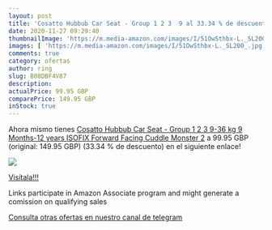 ```yaml
---
layout: post
title: 'Cosatto Hubbub Car Seat - Group 1 2 3  9 al 33.34 % de descuento'
date: 2020-11-27 09:29:40
thumbnailImage: 'https://m.media-amazon.com/images/I/51OwSthbx-L._SL200_.jpg'
images: [ 'https://m.media-amazon.com/images/I/51OwSthbx-L._SL200_.jpg' ]
comments: true
category: ofertas
author: ring
slug: B08DBF4V87
description:
actualPrice: 99.95 GBP
comparePrice: 149.95 GBP
inStock: true
---
```


Ahora mismo tienes [Cosatto Hubbub Car Seat - Group 1 2 3  9-36 kg  9 Months-12 years  ISOFIX  Forward Facing  Cuddle Monster 2](https://www.amazon.co.uk/dp/B08DBF4V87/?tag=tolees0a-21) a 99.95 GBP (original: 149.95 GBP) (33.34 %  de descuento) en el siguiente enlace!

[![](https://m.media-amazon.com/images/I/51OwSthbx-L._SL200_.jpg)](https://www.amazon.co.uk/dp/B08DBF4V87/?tag=tolees0a-21)

[Visítala!!!](https://www.amazon.co.uk/dp/B08DBF4V87/?tag=tolees0a-21)

Links participate in Amazon Associate program and might generate a comission on qualifying sales

[Consulta otras ofertas en nuestro canal de telegram](https://t.me/s/ofertas25)
